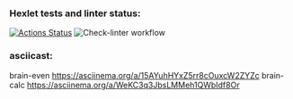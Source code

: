 ### Hexlet tests and linter status:
[![Actions Status](https://github.com/PetrShirokov/python-project-lvl1/workflows/hexlet-check/badge.svg)](https://github.com/PetrShirokov/python-project-lvl1/actions)
![Check-linter workflow](https://github.com/PetrShirokov/python-project-lvl1/actions/workflows/check-lint.yml/badge.svg)
### asciicast:
brain-even https://asciinema.org/a/15AYuhHYxZ5rr8cOuxcW2ZYZc
brain-calc https://asciinema.org/a/WeKC3q3JbsLMMeh1QWbIdf8Or
